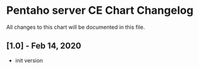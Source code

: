 # Pentaho server CE Chart Changelog
All changes to this chart will be documented in this file.

## [1.0] - Feb 14, 2020
* init version

